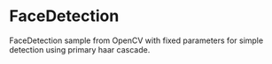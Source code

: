 # FaceDetection
FaceDetection sample from OpenCV with fixed parameters for simple detection using primary haar cascade.
